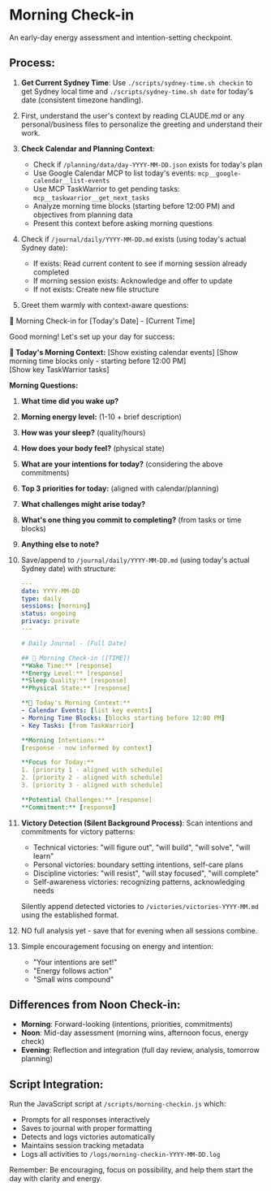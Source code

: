 # Morning Check-in

An early-day energy assessment and intention-setting checkpoint.

## Process:

1. **Get Current Sydney Time**: Use `./scripts/sydney-time.sh checkin` to get Sydney local time and `./scripts/sydney-time.sh date` for today's date (consistent timezone handling).

2. First, understand the user's context by reading CLAUDE.md or any personal/business files to personalize the greeting and understand their work.

3. **Check Calendar and Planning Context**:
   - Check if `/planning/data/day-YYYY-MM-DD.json` exists for today's plan
   - Use Google Calendar MCP to list today's events: `mcp__google-calendar__list-events`
   - Use MCP TaskWarrior to get pending tasks: `mcp__taskwarrior__get_next_tasks`
   - Analyze morning time blocks (starting before 12:00 PM) and objectives from planning data
   - Present this context before asking morning questions

4. Check if `/journal/daily/YYYY-MM-DD.md` exists (using today's actual Sydney date):
   - If exists: Read current content to see if morning session already completed
   - If morning session exists: Acknowledge and offer to update
   - If not exists: Create new file structure

5. Greet them warmly with context-aware questions:

🌄 Morning Check-in for [Today's Date] - [Current Time]

Good morning! Let's set up your day for success:

**📅 Today's Morning Context:**
[Show existing calendar events]
[Show morning time blocks only - starting before 12:00 PM]  
[Show key TaskWarrior tasks]

**Morning Questions:**
1. **What time did you wake up?**
2. **Morning energy level:** (1-10 + brief description)
3. **How was your sleep?** (quality/hours)
4. **How does your body feel?** (physical state)
5. **What are your intentions for today?** (considering the above commitments)
6. **Top 3 priorities for today:** (aligned with calendar/planning)
7. **What challenges might arise today?**
8. **What's one thing you commit to completing?** (from tasks or time blocks)
9. **Anything else to note?**

6. Save/append to `/journal/daily/YYYY-MM-DD.md` (using today's actual Sydney date) with structure:
   ```yaml
   ---
   date: YYYY-MM-DD
   type: daily
   sessions: [morning]
   status: ongoing
   privacy: private
   ---

   # Daily Journal - [Full Date]

   ## 🌄 Morning Check-in ([TIME])
   **Wake Time:** [response]
   **Energy Level:** [response]
   **Sleep Quality:** [response]
   **Physical State:** [response]
   
   **📅 Today's Morning Context:**
   - Calendar Events: [list key events]
   - Morning Time Blocks: [blocks starting before 12:00 PM]
   - Key Tasks: [from TaskWarrior]
   
   **Morning Intentions:**
   [response - now informed by context]
   
   **Focus for Today:**
   1. [priority 1 - aligned with schedule]
   2. [priority 2 - aligned with schedule]
   3. [priority 3 - aligned with schedule]
   
   **Potential Challenges:** [response]
   **Commitment:** [response]
   ```

7. **Victory Detection (Silent Background Process)**:
   Scan intentions and commitments for victory patterns:
   - Technical victories: "will figure out", "will build", "will solve", "will learn"
   - Personal victories: boundary setting intentions, self-care plans
   - Discipline victories: "will resist", "will stay focused", "will complete"
   - Self-awareness victories: recognizing patterns, acknowledging needs
   
   Silently append detected victories to `/victories/victories-YYYY-MM.md` using the established format.

8. NO full analysis yet - save that for evening when all sessions combine.

9. Simple encouragement focusing on energy and intention:
   - "Your intentions are set!"
   - "Energy follows action"
   - "Small wins compound"

## Differences from Noon Check-in:
- **Morning**: Forward-looking (intentions, priorities, commitments)
- **Noon**: Mid-day assessment (morning wins, afternoon focus, energy check)
- **Evening**: Reflection and integration (full day review, analysis, tomorrow planning)

## Script Integration:
Run the JavaScript script at `/scripts/morning-checkin.js` which:
- Prompts for all responses interactively
- Saves to journal with proper formatting
- Detects and logs victories automatically
- Maintains session tracking metadata
- Logs all activities to `/logs/morning-checkin-YYYY-MM-DD.log`

Remember: Be encouraging, focus on possibility, and help them start the day with clarity and energy.
